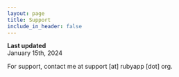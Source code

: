 ```yaml
---
layout: page
title: Support
include_in_header: false
---
```


**Last updated**  
January 15th, 2024

For support, contact me at support [at] rubyapp [dot] org.
